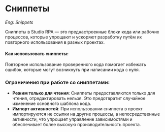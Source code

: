 # Сниппеты

*Eng: Snippets*


Сниппеты в Studio RPA — это преднастроенные блоки кода или рабочих процессов, которые упрощают и ускоряют разработку путём их повторного использования в разных проектах. 
#### Как использовать сниппеты:

Повторное использование проверенного кода помогает избежать ошибок, которые могут возникнуть при написании кода с нуля.

### Ограничения при работе со сниппетами:

- **Режим только для чтения**: Сниппеты предоставляются только для чтения, отредактировать нельзя. Это предотвратит случайное изменение основного шаблона кода.
- **Импорт активностей**: При использовании сниппета в проект импортируются не ссылки на другие процессы, а непосредственные активности, что упрощает управление зависимостями и обеспечивает более высокую производительность проекта.

